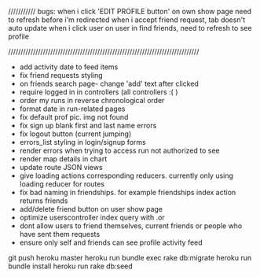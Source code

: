 
///////////
bugs: when i click 'EDIT PROFILE button' on own show page need to refresh before i'm redirected
when i accept friend request, tab doesn't auto update
when i click user on user in find friends, need to refresh to see profile

/////////////////////////////////////////////////////////////////////////////
- add activity date to feed items
- fix friend requests styling
- on friends search page- change 'add' text after clicked
- require logged in in controllers (all controllers :( )
- order my runs in reverse chronological order
- format date in run-related pages
- fix default prof pic. img not found
- fix sign up blank first and last name errors
- fix logout button (current jumping)
- errors_list styling in login/signup forms
- render errors when trying to access run not authorized to see
- render map details in chart
- update route JSON views
- give loading actions corresponding reducers. currently only using loading reducer for routes
- fix bad naming in friendships. for example friendships index action returns friends
- add/delete friend button on user show page
- optimize userscontroller index query with .or
- dont allow users to friend themselves, current friends or people who have sent them requests
- ensure only self and friends can see profile activity feed



git push heroku master
heroku run bundle exec rake db:migrate
heroku run bundle install
heroku run rake db:seed
